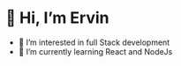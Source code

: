 # 👋 Hi, I’m Ervin
- 👀 I’m interested in full Stack development
- 🌱 I’m currently learning React and NodeJs


